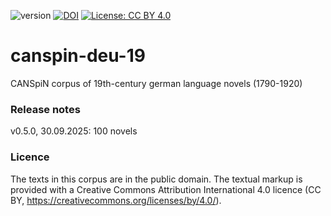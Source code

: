 ![version](https://img.shields.io/badge/version-0.5.0-blue)
[![DOI](https://zenodo.org/badge/1066687214.svg)](https://doi.org/10.5281/zenodo.17237972)
[![License: CC BY 4.0](https://img.shields.io/badge/License-CC_BY_4.0-lightgrey.svg)](https://creativecommons.org/licenses/by/4.0/)

# canspin-deu-19
CANSpiN corpus of 19th-century german language novels (1790-1920)

### Release notes
v0.5.0, 30.09.2025: 100 novels

### Licence 
The texts in this corpus are in the public domain. The textual markup is provided with a Creative Commons Attribution International 4.0 licence (CC BY, https://creativecommons.org/licenses/by/4.0/).
